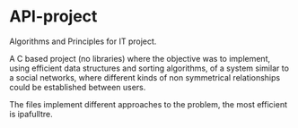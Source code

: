 # API-project
Algorithms and Principles for IT project.

A C based project (no libraries) where the objective was to implement, using efficient data structures and sorting algorithms, of a system similar to a social networks, where different kinds of non symmetrical relationships could be established between users.

The files implement different approaches to the problem, the most efficient is ipafulltre.
